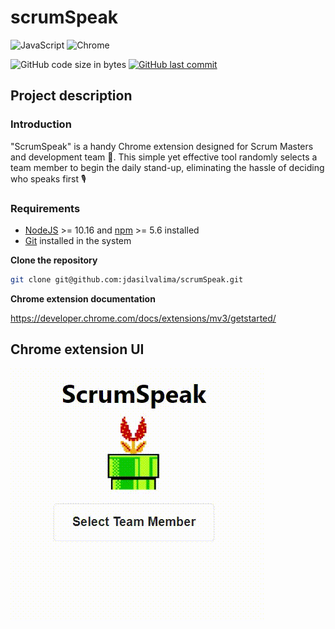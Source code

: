 # scrumSpeak

![JavaScript](https://img.shields.io/badge/JavaScript-EAB300?style=for-the-badge&logo=javascript&logoColor=white)
![Chrome](https://img.shields.io/badge/Google_chrome-4285F4?style=for-the-badge&logo=Google-chrome&logoColor=white)

![GitHub code size in bytes](https://img.shields.io/github/languages/code-size/jdasilvalima/scrumSpeak?style=for-the-badge)
[![GitHub last commit](https://img.shields.io/github/last-commit/jdasilvalima/scrumSpeak?style=for-the-badge)](https://github.com/jdasilvalima/scrumSpeak/commits)

## Project description

### Introduction

"ScrumSpeak" is a handy Chrome extension designed for Scrum Masters and development team 🌄. This simple yet effective tool randomly selects a team member to begin the daily stand-up, eliminating the hassle of deciding who speaks first 🎙️

### Requirements

- [NodeJS](https://nodejs.org/en) >= 10.16 and [npm](https://www.npmjs.com/) >= 5.6 installed
- [Git](https://git-scm.com/) installed in the system

**Clone the repository**
```bash
git clone git@github.com:jdasilvalima/scrumSpeak.git
```

**Chrome extension documentation**

https://developer.chrome.com/docs/extensions/mv3/getstarted/

## Chrome extension UI

![Scrum Speaker UI GIF](https://github.com/jdasilvalima/scrumSpeak/blob/main/uiScrumSpeaker.gif)